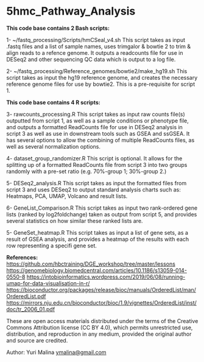 # 5hmc_Pathway_Analysis

**This code base contains 2 Bash scripts:**

1- ~/fastq_processing/Scripts/hmCSeal_v4.sh
   This script takes as input .fastq files and a list of sample names, uses trimgalor & bowtie 2 to trim & align reads to a refence genome. It outputs a readcounts file for use in DESeq2 and other sequencing QC data which is output to a log file.
   
2- ~/fastq_processing/Reference_genomes/bowtie2/make_hg19.sh
   This script takes as input the hg19 reference genome, and creates the necessary reference genome files for use by bowtie2. This is a pre-requisite for script 1.
   
**This code base contains 4 R scripts:**

3- rawcounts_processing.R
This script takes as input raw counts file(s) outputted from script 1, as well as a sample conditions or phenotype file, and outputs a formatted ReadCounts file for use in DESeq2 analysis in script 3 as well as use in downstream tools such as GSEA and ssGSEA. It has several options to allow the combining of multiple ReadCounts files, as well as several normalization options.

4- dataset_group_randomizer.R
This script is optional. It allows for the splitting up of a formatted ReadCounts file from script 3 into two groups randomly with a pre-set ratio (e.g. 70%-group 1; 30%-group 2.)

5- DESeq2_analysis.R
This script takes as input the formatted files from script 3 and uses DESeq2 to output standard analysis charts such as: Heatmaps, PCA, UMAP, Volcano and result lists.

6- GeneList_Comparison.R
This script takes as input two rank-ordered gene lists (ranked by log2foldchange) taken as output from script 5, and provides several statistics on how similar these ranked lists are.

5- GeneSet_heatmap.R
This script takes as input a list of gene sets, as a result of GSEA analysis, and provides a heatmap of the results with each row representing a specifi gene set.

**References:**
https://github.com/hbctraining/DGE_workshop/tree/master/lessons
https://genomebiology.biomedcentral.com/articles/10.1186/s13059-014-0550-8
https://intobioinformatics.wordpress.com/2019/06/08/running-umap-for-data-visualisation-in-r/
https://bioconductor.org/packages/release/bioc/manuals/OrderedList/man/OrderedList.pdf
https://mirrors.nju.edu.cn/bioconductor/bioc/1.9/vignettes/OrderedList/inst/doc/tr_2006_01.pdf

These are open access materials distributed under the terms of the Creative Commons Attribution license (CC BY 4.0), which permits unrestricted use, distribution, and reproduction in any medium, provided the original author and source are credited.

Author:
Yuri Malina
ymalina@gmail.com
